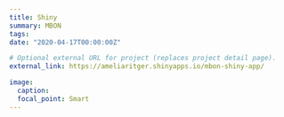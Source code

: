 ```yaml
---
title: Shiny
summary: MBON
tags:
date: "2020-04-17T00:00:00Z"

# Optional external URL for project (replaces project detail page).
external_link: https://ameliaritger.shinyapps.io/mbon-shiny-app/

image:
  caption: 
  focal_point: Smart
---
```

